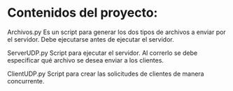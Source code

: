 # Contenidos del proyecto:

Archivos.py Es un script para generar los dos tipos de archivos a enviar por el servidor. Debe ejecutarse antes de ejecutar el servidor.

ServerUDP.py Script para ejecutar el servidor. Al correrlo se debe especificar qué archivo se desea enviar a los clientes.

ClientUDP.py Script para crear las solicitudes de clientes de manera concurrente.